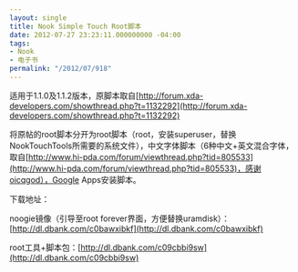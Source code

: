 ```yaml
---
layout: single
title: Nook Simple Touch Root脚本
date: 2012-07-27 23:23:11.000000000 -04:00
tags:
- Nook
- 电子书
permalink: "/2012/07/918"
---
```

适用于1.1.0及1.1.2版本，原脚本取自[http://forum.xda-developers.com/showthread.php?t=1132292](http://forum.xda-developers.com/showthread.php?t=1132292)

将原帖的root脚本分开为root脚本（root，安装superuser，替换NookTouchTools所需要的系统文件），中文字体脚本（6种中文+英文混合字体，取自[http://www.hi-pda.com/forum/viewthread.php?tid=805533](http://www.hi-pda.com/forum/viewthread.php?tid=805533)，感谢oicqgod），Google Apps安装脚本。

下载地址：

noogie镜像（引导至root forever界面，方便替换uramdisk）：[http://dl.dbank.com/c0bawxibkf](http://dl.dbank.com/c0bawxibkf)

root工具+脚本包：[http://dl.dbank.com/c09cbbi9sw](http://dl.dbank.com/c09cbbi9sw)